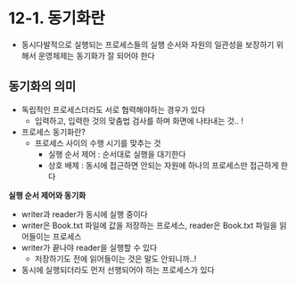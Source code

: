 # 12-1. 동기화란

- 동시다발적으로 실행되는 프로세스들의 실행 순서와 자원의 일관성을 보장하기 위해서 운영체제는 동기화가 잘 되어야 한다

## 동기화의 의미

- 독립적인 프로세스더라도 서로 협력해야하는 경우가 있다
  - 입력하고, 입력한 것의 맞춤법 검사를 하며 화면에 나타내는 것.. !
- 프로세스 동기화란?
  - 프로세스 사이의 수행 시기를 맞추는 것
    - 실행 순서 제어 : 순서대로 실행을 대기한다
    - 상호 배제 : 동시에 접근하면 안되는 자원에 하나의 프로세스만 접근하게 한다

**실행 순서 제어와 동기화**

- writer과 reader가 동시에 실행 중이다
- writer은 Book.txt 파일에 값을 저장하는 프로세스, reader은 Book.txt 파일을 읽어들이는 프로세스
- writer가 끝나야 reader을 실행할 수 있다
  - 저장하기도 전에 읽어들이는 것은 말도 안되니까..!
- 동시에 실행되더라도 먼저 선행되어야 하는 프로세스가 있다

